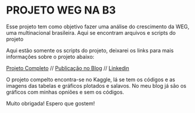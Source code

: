 # PROJETO WEG NA B3
Esse projeto tem como objetivo fazer uma análise do crescimento da WEG, uma multinacional brasileira. Aqui se encontram arquivos e scripts do projeto

Aqui estão somente os scripts do projeto, deixarei os links para mais informações sobre o projeto abaixo:

[Projeto Completo](https://www.kaggle.com/katharinepires/weg-queridinha-da-b3) // [Publicação no Blog](https://medium.com/katharine-pires/weg-a-nova-queridinha-da-b3-68360a51df03) // [Linkedin](https://www.linkedin.com/in/katharine-pires-53b849155/)

O projeto compelto encontra-se no Kaggle, lá se tem os códigos e as imagens das tabelas e gráficos plotados e salavos. No meu blog já são os gráficos com minhas opniões e sem os códigos. 

Muito obrigada! Espero que gostem!
